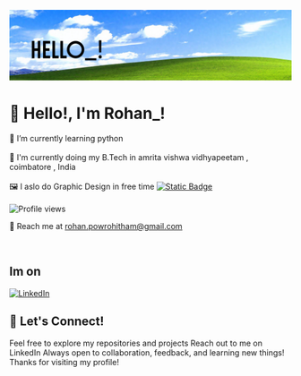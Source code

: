 ![Alt text](/1000026895.png)
# 👋 Hello!, I'm Rohan_!


🌱 I’m currently learning python <br><br>
📍 I'm currently doing my B.Tech in amrita vishwa vidhyapeetam , coimbatore , India <br><br>
🖼️ I aslo do Graphic Design in free time [![Static Badge](https://img.shields.io/badge/works-black?style=flat-square&logo=Instagram&logoColor=%23FFFFFF&logoSize=auto)](https://www.instagram.com/ro1.dzns)
 <br><br>
![Profile views](https://counter.kuber.studio/rox4545/hacker/count.svg)
<p>📧 Reach me at <a href="rohan.powrohitham@gmail.com">rohan.powrohitham@gmail.com</a></p><br>

## Im on
[![LinkedIn](https://img.shields.io/badge/LinkedIn-%230077B5.svg?logo=linkedin&logoColor=white)](www.linkedin.com/in/powrohitham-rohan-5b906a301)

## 🙌 Let's Connect!
Feel free to explore my repositories and projects
Reach out to me on LinkedIn
Always open to collaboration, feedback, and learning new things!
Thanks for visiting my profile!
